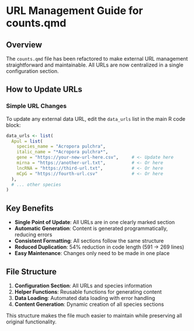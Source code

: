 # URL Management Guide for counts.qmd

## Overview
The `counts.qmd` file has been refactored to make external URL management straightforward and maintainable. All URLs are now centralized in a single configuration section.

## How to Update URLs

### Simple URL Changes
To update any external data URL, edit the `data_urls` list in the main R code block:

```r
data_urls <- list(
  Apul = list(
    species_name = "Acropora pulchra",
    italic_name = "*Acropora pulchra*",
    gene = "https://your-new-url-here.csv",     # <- Update here
    mirna = "https://another-url.txt",          # <- Or here
    lncRNA = "https://third-url.txt",           # <- Or here
    mCpG = "https://fourth-url.csv"             # <- Or here
  ),
  # ... other species
)
```


## Key Benefits

- **Single Point of Update**: All URLs are in one clearly marked section
- **Automatic Generation**: Content is generated programmatically, reducing errors
- **Consistent Formatting**: All sections follow the same structure
- **Reduced Duplication**: 54% reduction in code length (591 → 269 lines)
- **Easy Maintenance**: Changes only need to be made in one place

## File Structure

1. **Configuration Section**: All URLs and species information
2. **Helper Functions**: Reusable functions for generating content
3. **Data Loading**: Automated data loading with error handling
4. **Content Generation**: Dynamic creation of all species sections

This structure makes the file much easier to maintain while preserving all original functionality.